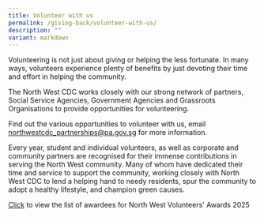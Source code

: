 ```yaml
---
title: Volunteer with us
permalink: /giving-back/volunteer-with-us/
description: ""
variant: markdown
---
```

Volunteering is not just about giving or helping the less fortunate. In many ways, volunteers experience plenty of benefits by just devoting their time and effort in helping the community.

The North West CDC works closely with our strong network of partners, Social Service Agencies, Government Agencies and Grassroots Organisations to provide opportunities for volunteering.

Find out the various opportunities to volunteer with us, email northwestcdc_partnerships@pa.gov.sg for more information.

Every year, student and individual volunteers, as well as corporate and community partners are recognised for their immense contributions in serving the North West community. Many of whom have dedicated their time and service to support the community, working closely with North West CDC to lend a helping hand to needy residents, spur the community to adopt a healthy lifestyle, and champion green causes.

 [Click](/files/Volunteers__Appreciation_2025___For_Website_Updates.pdf) to view the list of awardees for North West Volunteers' Awards 2025